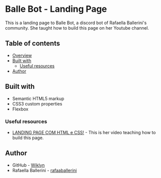 # Balle Bot - Landing Page

This is a landing page to Balle Bot, a discord bot of Rafaella Ballerini's community. She taught how to build this page on her Youtube channel.

## Table of contents

- [Overview](#overview)
- [Built with](#built-with)
  - [Useful resources](#useful-resources)
- [Author](#author)

## Built with

- Semantic HTML5 markup
- CSS3 custom properties
- Flexbox

### Useful resources

- [LANDING PAGE COM HTML e CSS!](https://youtu.be/llF6vD-RljE) - This is her video teaching how to build this page.

## Author

- GitHub - [Wiklyn](www.github.com/Wiklyn)
- Rafaella Ballerini - [rafaaballerini](https://beacons.ai/rafaballerini)


